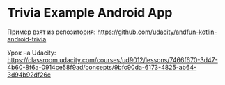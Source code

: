 # Trivia Example Android App

Пример взят из репозитория: https://github.com/udacity/andfun-kotlin-android-trivia

Урок на Udacity: https://classroom.udacity.com/courses/ud9012/lessons/7466f670-3d47-4b60-8f6a-0914ce58f9ad/concepts/9bfc90da-6173-4825-ab64-3d94b92df26c
